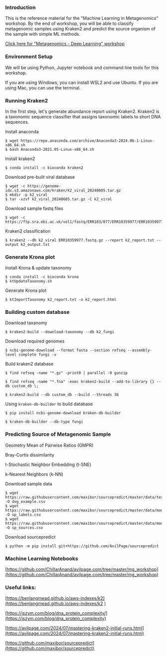 <!--
.. title: Metagenomics Machine Learning
.. slug: metagenomics-machine-learning
.. date: 2024-08-08 03:29:59 UTC
.. updated: 2024-08-08 03:29:59 UTC
.. tags: bioinformatics, metagenomics
.. category:
.. link:
.. description: Metagenomics Classification - Workshop material
.. type: text
-->

### Introduction

This is the reference material for the "Machine Learning in Metagenomics" workshop. By the end of workshop, you will be able to classify metagenomic samples using Kraken2 and predict the source organism of the sample with simple ML methods.

[Click here for "Metagenomics - Deep Learning" workshop](/metagenomics-deep-learning.html)

### Environment Setup

We will be using Python, Jupyter notebook and command line tools for this workshop.

If you are using Windows, you can install WSL2 and use Ubuntu. If you are using Mac, you can use the terminal.

### Running Kraken2

In the first step, let's generate abundance report using Kraken2. Kraken2 is a taxonomic sequence classifier that assigns taxonomic labels to short DNA sequences.

Install anaconda

```shell
$ wget https://repo.anaconda.com/archive/Anaconda3-2024.06-1-Linux-x86_64.sh
$ bash Anaconda3-2021.05-Linux-x86_64.sh
```

Install kraken2

```shell
$ conda install -c bioconda kraken2
```

Download pre-built viral database

```shell
$ wget -c https://genome-idx.s3.amazonaws.com/kraken/k2_viral_20240605.tar.gz
$ mkdir -p k2_viral
$ tar -xzvf k2_viral_20240605.tar.gz -C k2_viral
```

Download sample fastq files

```shell
$ wget -c https://ftp.sra.ebi.ac.uk/vol1/fastq/ERR103/077/ERR10359977/ERR10359977.fastq.gz
```

Kraken2 classification

```shell
$ kraken2 --db k2_viral ERR10359977.fastq.gz --report k2_report.txt --output k2_output.txt
```

### Generate Krona plot

Install Krona & update taxonomy

```shell
$ conda install -c bioconda krona
$ ktUpdateTaxonomy.sh
```
Generate Krona plot

```shell
$ ktImportTaxonomy k2_report.txt -o k2_report.html
```

### Building custom database

Download taxanomy

```shell
$ kraken2-build --download-taxonomy --db k2_fungi
```

Download required genomes

```shell
$ ncbi-genome-download --format fasta --section refseq --assembly-level complete fungi -v
```

Build kraken2 database
```shell
$ find refseq -name "*.gz" -print0 | parallel -0 gunzip

$ find refseq -name "*.fna" -exec kraken2-build --add-to-library {} --db custom_db \;

$ kraken2-build --db custom_db --build --threads 36
```

Using `kraken-db-builder` to build database

```shell
$ pip install ncbi-genome-download kraken-db-builder

$ kraken-db-builder --db-type fungi
```

### Predicting Source of Metagenomic Sample

Geometry Mean of Pairwise Ratios (GMPR)

Bray-Curtis dissimilarity

t-Stochastic Neighbor Embedding (t-SNE)

k-Nearest Neighbors (k-NN)


Download sample data

```shell
$ wget https://raw.githubusercontent.com/maxibor/sourcepredict/master/data/test/dog_test_sink_sample.csv -O dog_example.csv
$ wget https://raw.githubusercontent.com/maxibor/sourcepredict/master/data/modern_gut_microbiomes_labels.csv -O sp_labels.csv
$ wget https://raw.githubusercontent.com/maxibor/sourcepredict/master/data/modern_gut_microbiomes_sources.csv -O sp_sources.csv
```

Download sourcepredict

```shell
$ python -m pip install git+https://github.com/AvilPage/sourcepredict
```

### Machine Learning Notebooks

[https://github.com/ChillarAnand/avilpage.com/tree/master/mg_workshop](https://github.com/ChillarAnand/avilpage.com/tree/master/mg_workshop)


### Useful links:

[https://benlangmead.github.io/aws-indexes/k2](https://benlangmead.github.io/aws-indexes/k2
)

[https://jszym.com/blog/dna_protein_complexity/](https://jszym.com/blog/dna_protein_complexity)

[https://avilpage.com/2024/07/mastering-kraken2-initial-runs.html](https://avilpage.com/2024/07/mastering-kraken2-initial-runs.html)

[https://github.com/maxibor/sourcepredict](https://github.com/maxibor/sourcepredict)
